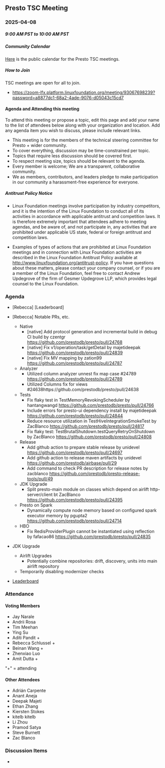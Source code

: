 ## Presto TSC Meeting

### 2025-04-08
##### 9:00 AM PST to 10:00 AM PST

##### Community Calendar

[Here](https://calendar.google.com/calendar/embed?src=linuxfoundation.org_vrjlva5b0u73ps75fvnv5sasi4%40group.calendar.google.com&ctz=America%2FChicago) is the public calendar for the Presto TSC meetings.

##### How to Join

TSC meetings are open for all to join.

* https://zoom-lfx.platform.linuxfoundation.org/meeting/93067698239?password=a8877dc1-68a2-4ade-9076-d05043c15cd7

#### Agenda and Attending this meeting

To attend this meeting or propose a topic, edit this page and add your name to the list of attendees below along with your organization and location. Add any agenda item you wish to discuss, please include relevant links.

* This meeting is for the members of the technical steering committee for Presto + wider community.
* To cover everything, discussion may be time-constrained per topic.
* Topics that require less discussion should be covered first.
* To respect meeting size, topics should be relevant to the agenda.
* Every member is welcome; We are a transparent, collaborative community.
* We as members, contributors, and leaders pledge to make participation in our community a harassment-free experience for everyone.

##### Antitrust Policy Notice

* Linux Foundation meetings involve participation by industry competitors, and it is the intention of the Linux Foundation to conduct all of its activities in accordance with applicable antitrust and competition laws. It is therefore extremely important that attendees adhere to meeting agendas, and be aware of, and not participate in, any activities that are prohibited under applicable US state, federal or foreign antitrust and competition laws.

* Examples of types of actions that are prohibited at Linux Foundation meetings and in connection with Linux Foundation activities are described in the Linux Foundation Antitrust Policy available at http://www.linuxfoundation.org/antitrust-policy. If you have questions about these matters, please contact your company counsel, or if you are a member of the Linux Foundation, feel free to contact Andrew Updegrove of the firm of Gesmer Updegrove LLP, which provides legal counsel to the Linux Foundation.

### Agenda

* [Rebecca] [Leaderboard]
* [Rebecca] Notable PRs, etc.
  * Native
    - [native] Add protocol generation and incremental build in debug CI build by czentgr https://github.com/prestodb/presto/pull/24768
    - [native] Fix v1/operation/task/getDetail by majetideepak https://github.com/prestodb/presto/pull/24839
    - [native] Fix MV mapping by zation99 https://github.com/prestodb/presto/pull/24787
   * Analyzer
     - Utilized column analyzer unnest fix map case #24789 https://github.com/prestodb/presto/pull/24789
     - Utilized Columns fix for views #24638https://github.com/prestodb/presto/pull/24638
   * Tests
     - Fix flaky test in TestMemoryRevokingScheduler by hantangwangd https://github.com/prestodb/presto/pull/24766
     - Include errors for presto-ui dependency install by majetideepak https://github.com/prestodb/presto/pull/24844
     - Reduce resource utilization in TestHiveIntegrationSmokeTest by ZacBlanco https://github.com/prestodb/presto/pull/24817
     - Fix flaky test: TestBrutalShutdown.testQueryRetryOnShutdown by ZacBlanco https://github.com/prestodb/presto/pull/24808
   * Release
     - Add github action to prepare stable release by unidevel https://github.com/prestodb/presto/pull/24697
     - Add github action to release maven artifacts by unidevel https://github.com/prestodb/airbase/pull/29
     - Add command to check PR description for release notes by zacblanco https://github.com/prestodb/presto-release-tools/pull/49 
   * JDK Upgrade
     - Split presto-main module on classes which depend on airlift http-server/client bt ZacBlanco https://github.com/prestodb/presto/pull/24395
   * Presto on Spark
     - Dynamically compute node memory based on configured spark executor memory by pgupta2 https://github.com/prestodb/presto/pull/24714
   * HBO 
     - Fix RedisProviderPlugin cannot be instantiated using reflection by fafacao86 https://github.com/prestodb/presto/pull/24835 
* JDK Upgrade
  * Airlift Upgrades
    * Potentially combine repositories: drift, discovery, units into main airlift repository
  * Temporarily disabling modernizer checks

* [Leaderboard](https://github.com/prestodb/tsc/tree/master/meetings/files/2025-04-08)

### Attendance


#### Voting Members

* Jay Narale
* Andrii Rosa
* Tim Meehan
* Ying Su
* Aditi Pandit +
* Rebecca Schlussel +
* Beinan Wang +
* Zhenxiao Luo
* Amit Dutta +

"+" = attending


#### Other Attendees

* Adrián Carpente
* Anant Aneja
* Deepak Majeti
* Ethan Zhang
* Kiersten Stokes
* kitelb kitelb
* Li Zhou
* Pramod Satya
* Steve Burnett
* Zac Blanco




### Discussion Items

- 
